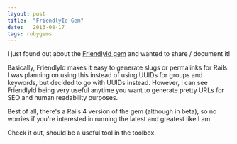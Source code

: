 ```yaml
---
layout: post
title:  "FriendlyId Gem"
date:   2013-08-17
tags: rubygems
---
```


I just found out about the [FriendlyId gem](https://github.com/norman/friendly_id) and wanted to share / document it!

Basically, FriendlyId makes it easy to generate slugs or permalinks for Rails. I was planning on using this instead of using UUIDs for groups and keywords, but decided to go with UUIDs instead. However, I can see FriendlyId being very useful anytime you want to generate pretty URLs for SEO and human readability purposes.

Best of all, there's a Rails 4 version of the gem (although in beta), so no worries if you're interested in running the latest and greatest like I am.

Check it out, should be a useful tool in the toolbox.
